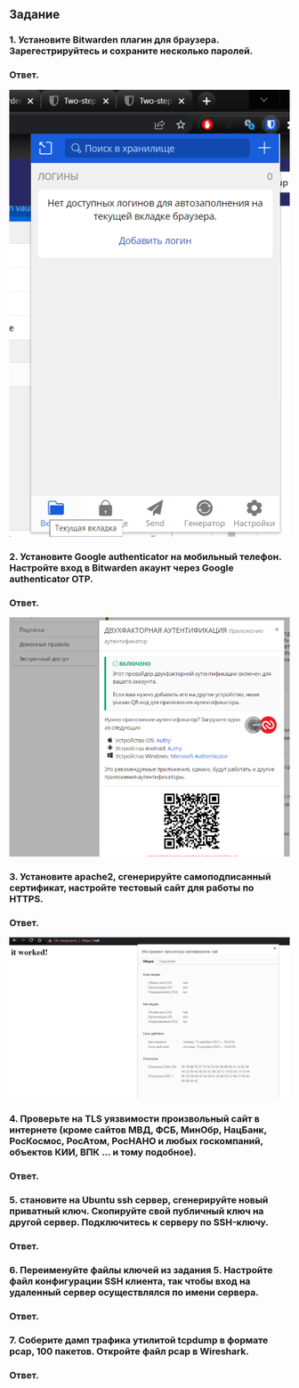 ## Задание
### 1. Установите Bitwarden плагин для браузера. Зарегестрируйтесь и сохраните несколько паролей.
### Ответ.
![sec](https://github.com/nak2nak/devops-netology/blob/main/img/3-9-000.png)

### 2. Установите Google authenticator на мобильный телефон. Настройте вход в Bitwarden акаунт через Google authenticator OTP.
### Ответ.
![sec](https://github.com/nak2nak/devops-netology/blob/main/img/3-9-001.png)

### 3. Установите apache2, сгенерируйте самоподписанный сертификат, настройте тестовый сайт для работы по HTTPS.
### Ответ.
![sec](https://github.com/nak2nak/devops-netology/blob/main/img/3-9-002.png)

### 4. Проверьте на TLS уязвимости произвольный сайт в интернете (кроме сайтов МВД, ФСБ, МинОбр, НацБанк, РосКосмос, РосАтом, РосНАНО и любых госкомпаний, объектов КИИ, ВПК ... и тому подобное).
### Ответ.

### 5. становите на Ubuntu ssh сервер, сгенерируйте новый приватный ключ. Скопируйте свой публичный ключ на другой сервер. Подключитесь к серверу по SSH-ключу.
### Ответ.

### 6. Переименуйте файлы ключей из задания 5. Настройте файл конфигурации SSH клиента, так чтобы вход на удаленный сервер осуществлялся по имени сервера.
### Ответ.

### 7. Соберите дамп трафика утилитой tcpdump в формате pcap, 100 пакетов. Откройте файл pcap в Wireshark.
### Ответ.
